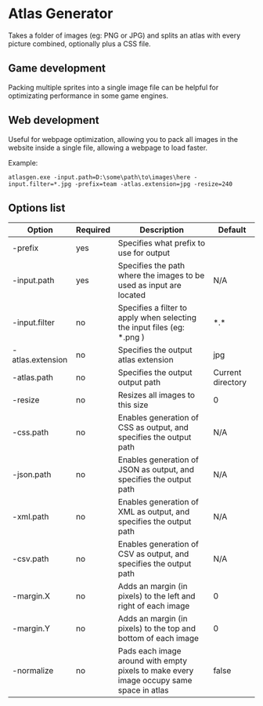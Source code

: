 # Atlas Generator
Takes a folder of images (eg: PNG or JPG) and splits an atlas with every picture combined, optionally plus a CSS file.

## Game development
Packing multiple sprites into a single image file can be helpful for optimizating performance in some game engines.

## Web development
Useful for webpage optimization, allowing you to pack all images in the website inside a single file, allowing a webpage to load faster.

Example:
```
atlasgen.exe -input.path=D:\some\path\to\images\here -input.filter=*.jpg -prefix=team -atlas.extension=jpg -resize=240
```

## Options list

| Option  | Required  | Description  | Default   |
|---|---|---|---|
| -prefix | yes  | Specifies what prefix to use for output  |
| -input.path  | yes  | Specifies the path where the images to be used as input are located   | N/A |
| -input.filter  | no  | Specifies a filter to apply when selecting the input files (eg: \*.png )| \*.* | 
| -atlas.extension  | no  | Specifies the output atlas extension  |  jpg |
| -atlas.path  | no  | Specifies the output output path  | Current directory  |
| -resize  | no  | Resizes all images to this size  | 0  |
| -css.path  | no  | Enables generation of CSS as output, and specifies the output path   | N/A  |
| -json.path  | no  | Enables generation of JSON as output, and specifies the output path   | N/A  |
| -xml.path  | no  | Enables generation of XML as output, and specifies the output path   | N/A  |
| -csv.path  | no  | Enables generation of CSV as output, and specifies the output path   | N/A  |
| -margin.X  | no | Adds an margin (in pixels) to the left and right of each image  | 0 |
| -margin.Y  | no | Adds an margin (in pixels) to the top and bottom of each image  | 0 |
| -normalize  | no | Pads each image around with empty pixels to make every image occupy same space in atlas  | false |
